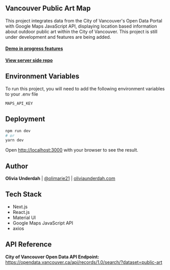 ## Vancouver Public Art Map
This project integrates data from the City of Vancouver's Open Data Portal with Google Maps JavaScript API, displaying location based information about outdoor public art within the City of Vancouver. This project is still under development and features are being added.

#### [Demo in progress features](https://vancouver-art-map.vercel.app/)
#### [View server side repo](https://github.com/olimarie21/van-art-server)
## Environment Variables

To run this project, you will need to add the following environment variables to your .env file

`MAPS_API_KEY`


## Deployment

```bash
npm run dev
# or
yarn dev
```

Open [http://localhost:3000](http://localhost:3000) with your browser to see the result.



## Author

**Olivia Underdah** | [@olimarie21](https://github.com/olimarie21) | [oliviaunderdah.com](https://www.oliviaunderdah.com)
## Tech Stack

- Next.js
- React.js
- Material UI
- Google Maps JavaScript API
- axios

## API Reference

**City of Vancouver Open Data API Endpoint:** https://opendata.vancouver.ca/api/records/1.0/search/?dataset=public-art
